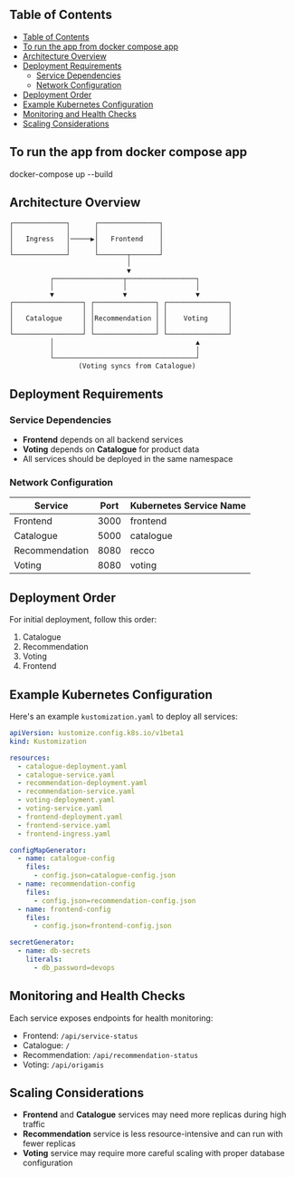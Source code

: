 
## Table of Contents
- [Table of Contents](#table-of-contents)
- [To run the app from docker compose app](#to-run-the-app-from-docker-compose-app)
- [Architecture Overview](#architecture-overview)
- [Deployment Requirements](#deployment-requirements)
  - [Service Dependencies](#service-dependencies)
  - [Network Configuration](#network-configuration)
- [Deployment Order](#deployment-order)
- [Example Kubernetes Configuration](#example-kubernetes-configuration)
- [Monitoring and Health Checks](#monitoring-and-health-checks)
- [Scaling Considerations](#scaling-considerations)


## To run the app from docker compose app
docker-compose up --build

## Architecture Overview

```
┌─────────────┐      ┌───────────────┐
│             │      │               │
│   Ingress   │─────▶│   Frontend    │
│             │      │               │
└─────────────┘      └───────┬───────┘
                             │
                             ▼
          ┌─────────────────┬─────────────────┐
          │                 │                 │
          ▼                 ▼                 ▼
┌─────────────────┐ ┌───────────────┐ ┌───────────────┐
│                 │ │               │ │               │
│   Catalogue     │ │Recommendation │ │    Voting     │
│                 │ │               │ │               │
└─────────────────┘ └───────────────┘ └───────────────┘
          │                                   ▲
          │                                   │
          └───────────────────────────────────┘
                 (Voting syncs from Catalogue)
```

## Deployment Requirements

### Service Dependencies

- **Frontend** depends on all backend services
- **Voting** depends on **Catalogue** for product data
- All services should be deployed in the same namespace

### Network Configuration

| Service | Port | Kubernetes Service Name |
|---------|------|-------------------------|
| Frontend | 3000 | frontend |
| Catalogue | 5000 | catalogue |
| Recommendation | 8080 | recco |
| Voting | 8080 | voting |

## Deployment Order

For initial deployment, follow this order:

1. Catalogue
2. Recommendation
3. Voting
4. Frontend

## Example Kubernetes Configuration

Here's an example `kustomization.yaml` to deploy all services:

```yaml
apiVersion: kustomize.config.k8s.io/v1beta1
kind: Kustomization

resources:
  - catalogue-deployment.yaml
  - catalogue-service.yaml
  - recommendation-deployment.yaml
  - recommendation-service.yaml
  - voting-deployment.yaml
  - voting-service.yaml
  - frontend-deployment.yaml
  - frontend-service.yaml
  - frontend-ingress.yaml

configMapGenerator:
  - name: catalogue-config
    files:
      - config.json=catalogue-config.json
  - name: recommendation-config
    files:
      - config.json=recommendation-config.json
  - name: frontend-config
    files:
      - config.json=frontend-config.json

secretGenerator:
  - name: db-secrets
    literals:
      - db_password=devops
```

## Monitoring and Health Checks

Each service exposes endpoints for health monitoring:

- Frontend: `/api/service-status`
- Catalogue: `/`
- Recommendation: `/api/recommendation-status`
- Voting: `/api/origamis`

## Scaling Considerations

- **Frontend** and **Catalogue** services may need more replicas during high traffic
- **Recommendation** service is less resource-intensive and can run with fewer replicas
- **Voting** service may require more careful scaling with proper database configuration